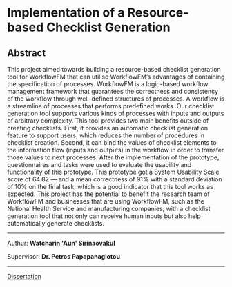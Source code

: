 # Implementation of a Resource-based Checklist Generation

## Abstract
This project aimed towards building a resource-based checklist generation tool for WorkflowFM that can utilise WorkflowFM’s advantages of containing the specification of processes. WorkflowFM is a logic-based workflow management framework that guarantees the correctness and consistency of the workflow through well-defined structures of processes. A workflow is a streamline of processes that performs predefined works. Our checklist generation tool supports various kinds of processes with inputs and outputs of arbitrary complexity. This tool provides two main benefits outside of creating checklists. First, it provides an automatic checklist generation feature to support users, which reduces the number of procedures in checklist creation. Second, it can bind the values of checklist elements to the information flow (inputs and outputs) in the workflow in order to transfer those values to next processes. After the implementation of the prototype, questionnaires and tasks were used to evaluate the usability and functionality of this prototype. This prototype got a System Usability Scale score of 64.82 — and a mean correctness of 91% with a standard deviation of 10% on the final task, which is a good indicator that this tool works as expected. This project has the potential to benefit the research team of WorkflowFM and businesses that are using WorkflowFM, such as the National Health Service and manufacturing companies, with a checklist generation tool that not only can receive human inputs but also help automatically generate checklists.

---

Authur: **Watcharin 'Aun' Sirinaovakul**

Supervisor: **Dr. Petros Papapanagiotou**

---

[Dissertation](https://drive.google.com/file/d/1tjGNSkUGgHSUOP48FNpvo6ofj7T63psx/view?usp=share_link)
